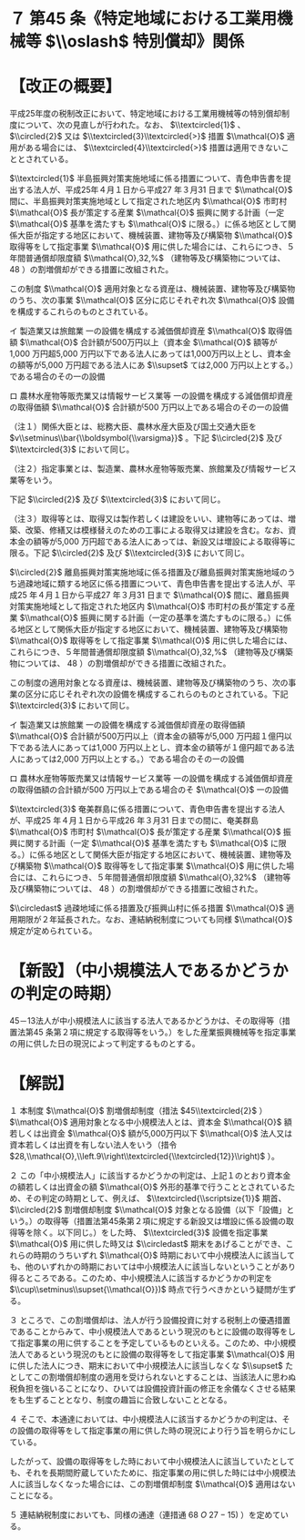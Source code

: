 # ７ 第45 条《特定地域における工業用機械等 $\\oslash$ 特別償却》関係

# 【改正の概要】

平成25年度の税制改正において、特定地域における工業用機械等の特別償却制度について、次の見直しが行われた。なお、 $\\textcircled{1}$ 、 $\\circled{2}$ 又は $\\textcircled{3}\\textcircled{>}$ 措置 $\\mathcal{O}$ 適用がある場合には、 $\\textcircled{4}\\textcircled{>}$ 措置は適用できないこととされている。

$\\textcircled{1}$ 半島振興対策実施地域に係る措置について、青色申告書を提出する法人が、平成25年４月１日から平成27 年３月31 日まで $\\mathcal{O}$ 間に、半島振興対策実施地域として指定された地区内 $\\mathcal{O}$ 市町村 $\\mathcal{O}$ 長が策定する産業 $\\mathcal{O}$ 振興に関する計画（一定 $\\mathcal{O}$ 基準を満たすも $\\mathcal{O}$ に限る。）に係る地区として関係大臣が指定する地区において、機械装置、建物等及び構築物 $\\mathcal{O}$ 取得等をして指定事業 $\\mathcal{O}$ 用に供した場合には、これらにつき、５年間普通償却限度額 $\\mathcal{O},32,%$ （建物等及び構築物については、 $48%$ ）の割増償却ができる措置に改組された。

この制度 $\\mathcal{O}$ 適用対象となる資産は、機械装置、建物等及び構築物のうち、次の事業 $\\mathcal{O}$ 区分に応じそれぞれ次 $\\mathcal{O}$ 設備を構成するこれらのものとされている。

イ 製造業又は旅館業 一の設備を構成する減価償却資産 $\\mathcal{O}$ 取得価額 $\\mathcal{O}$ 合計額が500万円以上（資本金 $\\mathcal{O}$ 額等が1,000 万円超5,000 万円以下である法人にあっては1,000万円以上とし、資本金の額等が5,000 万円超である法人にあ $\\supset$ ては2,000 万円以上とする。）である場合のその一の設備

ロ 農林水産物等販売業又は情報サービス業等 一の設備を構成する減価償却資産の取得価額 $\\mathcal{O}$ 合計額が500 万円以上である場合のその一の設備

（注１）関係大臣とは、総務大臣、農林水産大臣及び国土交通大臣を $v\\setminus\\bar{\\boldsymbol{\\varsigma}}$ 。下記 $\\circled{2}$ 及び $\\textcircled{3}$ において同じ。

（注２）指定事業とは、製造業、農林水産物等販売業、旅館業及び情報サービス業等をいう。

下記 $\\circled{2}$ 及び $\\textcircled{3}$ において同じ。

（注３）取得等とは、取得又は製作若しくは建設をいい、建物等にあっては、増築、改築、修繕又は模様替えのための工事による取得又は建設を含む。なお、資本金の額等が5,000 万円超である法人にあっては、新設又は増設による取得等に限る。下記 $\\circled{2}$ 及び $\\textcircled{3}$ において同じ。

$\\circled{2}$ 離島振興対策実施地域に係る措置及び離島振興対策実施地域のうち過疎地域に類する地区に係る措置について、青色申告書を提出する法人が、平成25 年４月１日から平成27 年３月31 日まで $\\mathcal{O}$ 間に、離島振興対策実施地域として指定された地区内 $\\mathcal{O}$ 市町村の長が策定する産業 $\\mathcal{O}$ 振興に関する計画（一定の基準を満たすものに限る。）に係る地区として関係大臣が指定する地区において、機械装置、建物等及び構築物 $\\mathcal{O}$ 取得等をして指定事業 $\\mathcal{O}$ 用に供した場合には、これらにつき、５年間普通償却限度額 $\\mathcal{O},32,%$ （建物等及び構築物については、 $48%$ ）の割増償却ができる措置に改組された。

この制度の適用対象となる資産は、機械装置、建物等及び構築物のうち、次の事業の区分に応じそれぞれ次の設備を構成するこれらのものとされている。下記 $\\textcircled{3}$ において同じ。

イ 製造業又は旅館業 一の設備を構成する減価償却資産の取得価額 $\\mathcal{O}$ 合計額が500万円以上（資本金の額等が5,000 万円超１億円以下である法人にあっては1,000 万円以上とし、資本金の額等が１億円超である法人にあっては2,000 万円以上とする。）である場合のその一の設備

ロ 農林水産物等販売業又は情報サービス業等 一の設備を構成する減価償却資産の取得価額の合計額が500 万円以上である場合のそ $\\mathcal{O}$ 一の設備

$\\textcircled{3}$ 奄美群島に係る措置について、青色申告書を提出する法人が、平成25 年４月１日から平成26 年３月31 日までの間に、奄美群島 $\\mathcal{O}$ 市町村 $\\mathcal{O}$ 長が策定する産業 $\\mathcal{O}$ 振興に関する計画（一定 $\\mathcal{O}$ 基準を満たすも $\\mathcal{O}$ に限る。）に係る地区として関係大臣が指定する地区において、機械装置、建物等及び構築物 $\\mathcal{O}$ 取得等をして指定事業 $\\mathcal{O}$ 用に供した場合には、これらにつき、５年間普通償却限度額 $\\mathcal{O},32%$ （建物等及び構築物については、 $48%$ ）の割増償却ができる措置に改組された。

$\\circledast$ 過疎地域に係る措置及び振興山村に係る措置 $\\mathcal{O}$ 適用期限が２年延長された。なお、連結納税制度についても同様 $\\mathcal{O}$ 規定が定められている。

# 【新設】（中小規模法人であるかどうかの判定の時期）

45－13法人が中小規模法人に該当する法人であるかどうかは、その取得等（措置法第45 条第２項に規定する取得等をいう。）をした産業振興機械等を指定事業の用に供した日の現況によって判定するものとする。

# 【解説】

１ 本制度 $\\mathcal{O}$ 割増償却制度（措法 $45\\textcircled{2}$ ） $\\mathcal{O}$ 適用対象となる中小規模法人とは、資本金 $\\mathcal{O}$ 額若しくは出資金 $\\mathcal{O}$ 額が5,000万円以下 $\\mathcal{O}$ 法人又は資本若しくは出資を有しない法人をいう（措令 $28,\\mathcal{O},\\left.9\\right\\textcircled{\\textcircled{12}}\\right)$ ）。

２ この「中小規模法人」に該当するかどうかの判定は、上記１のとおり資本金の額若しくは出資金の額 $\\mathcal{O}$ 外形的基準で行うこととされているため、その判定の時期として、例えば、 $\\textcircled{\\scriptsize{1}}$ 期首、 $\\circled{2}$ 割増償却制度 $\\mathcal{O}$ 対象となる設備（以下「設備」という。）の取得等（措置法第45条第２項に規定する新設又は増設に係る設備の取得等を除く。以下同じ。）をした時、 $\\textcircled{3}$ 設備を指定事業 $\\mathcal{O}$ 用に供した時又は $\\circledast$ 期末をあげることができ、これらの時期のうちいずれ $\\mathcal{O}$ 時期において中小規模法人に該当しても、他のいずれかの時期においては中小規模法人に該当しないということがあり得るところである。このため、中小規模法人に該当するかどうかの判定を $\\cup\\setminus\\supset{\\mathcal{O}})$ 時点で行うべきかという疑問が生ずる。

３ ところで、この割増償却は、法人が行う設備投資に対する税制上の優遇措置であることからみて、中小規模法人であるという現況のもとに設備の取得等をして指定事業の用に供することを予定しているものといえる。このため、中小規模法人であるという現況のもとに設備の取得等をして指定事業 $\\mathcal{O}$ 用に供した法人につき、期末において中小規模法人に該当しなくな $\\supset$ たとしてこの割増償却制度の適用を受けられないとすることは、当該法人に思わぬ税負担を強いることになり、ひいては設備投資計画の修正を余儀なくさせる結果をも生ずることとなり、制度の趣旨に合致しないこととなる。

４ そこで、本通達においては、中小規模法人に該当するかどうかの判定は、その設備の取得等をして指定事業の用に供した時の現況により行う旨を明らかにしている。

したがって、設備の取得等をした時において中小規模法人に該当していたとしても、それを長期間貯蔵していたために、指定事業の用に供した時には中小規模法人に該当しなくなった場合には、この割増償却制度 $\\mathcal{O}$ 適用はないことになる。

５ 連結納税制度においても、同様の通達（連措通 $68\ O\ 27-15)$ ）を定めている。